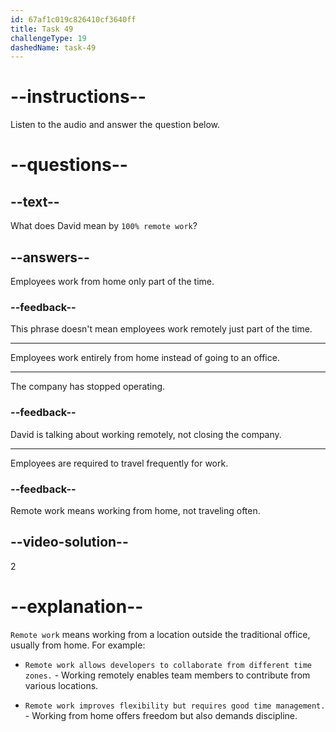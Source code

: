 ```yaml
---
id: 67af1c019c826410cf3640ff
title: Task 49
challengeType: 19
dashedName: task-49
---
```


<!-- (Audio) David: Anna, I heard your company is embracing 100% remote work. -->

# --instructions--

Listen to the audio and answer the question below.

# --questions--

## --text--

What does David mean by `100% remote work`?

## --answers--

Employees work from home only part of the time.

### --feedback--

This phrase doesn't mean employees work remotely just part of the time.

---

Employees work entirely from home instead of going to an office.

---

The company has stopped operating.

### --feedback--

David is talking about working remotely, not closing the company.

---

Employees are required to travel frequently for work.

### --feedback--

Remote work means working from home, not traveling often.

## --video-solution--

2

# --explanation--

`Remote work` means working from a location outside the traditional office, usually from home. For example:

- `Remote work allows developers to collaborate from different time zones.` - Working remotely enables team members to contribute from various locations.

- `Remote work improves flexibility but requires good time management.` - Working from home offers freedom but also demands discipline.
